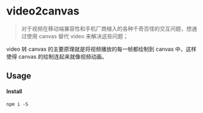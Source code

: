 # video2canvas
> 对于视频在移动端兼容性和手机厂商植入的各种千奇百怪的交互问题，想通过使用 canvas 替代 video 来解决这些问题；

video 转 canvas 的主要原理就是将视频播放的每一帧都绘制到 canvas 中，这样使得 canvas 的绘制连起来就像视频动画。

## Usage
#### Install
` npm i -S  `
